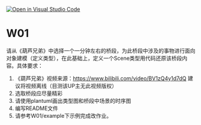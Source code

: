 [![Open in Visual Studio Code](https://classroom.github.com/assets/open-in-vscode-f059dc9a6f8d3a56e377f745f24479a46679e63a5d9fe6f495e02850cd0d8118.svg)](https://classroom.github.com/online_ide?assignment_repo_id=5778823&assignment_repo_type=AssignmentRepo)
# W01

请从《葫芦兄弟》中选择一个一分钟左右的桥段，为此桥段中涉及的事物进行面向对象建模（定义类型），在此基础上，定义一个Scene类型用代码还原该桥段内容。具体要求：

1. 《葫芦兄弟》视频来源：https://www.bilibili.com/video/BV1zQ4y1d7dQ  建议将视频离线（目测该UP主无此视频版权）
2. 选取桥段应尽量精彩
3. 请使用plantuml画出类型图和桥段中场景的时序图
4. 编写README文件
5. 请参考W01/example下示例完成改作业。